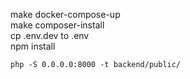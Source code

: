 make docker-compose-up  
make composer-install  
cp .env.dev to .env  
npm install  

`php -S 0.0.0.0:8000 -t backend/public/`